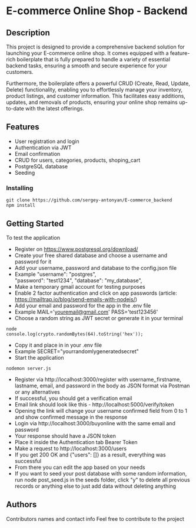 # E-commerce Online Shop - Backend

## Description

This project is designed to provide a comprehensive backend solution for launching your E-commerce online shop. It comes equipped with a feature-rich boilerplate that is fully prepared to handle a variety of essential backend tasks, ensuring a smooth and secure experience for your customers.

Furthermore, the boilerplate offers a powerful CRUD (Create, Read, Update, Delete) functionality, enabling you to effortlessly manage your inventory, product listings, and customer information. This facilitates easy additions, updates, and removals of products, ensuring your online shop remains up-to-date with the latest offerings.

## Features

* User registration and login
* Authentication via JWT
* Email confirmation
* CRUD for users, categories, products, shoping_cart
* PostgreSQL database
* Seeding

### Installing

```
git clone https://github.com/sergey-antonyan/E-commerce_backend
npm install
```

## Getting Started

To test the application

* Register on https://www.postgresql.org/download/
* Create your free shared database and choose a username and password for it
* Add your username, password and database to the config.json file
* Example 
    "username": "postgres",  
    "password": "test1234",
    "database": "my_database",
* Make a temporary gmail account for testing purposes
* Enable 2 factor authentication and click on app passwords (article: https://mailtrap.io/blog/send-emails-with-nodejs/)
* Add your email and password for the app in the .env file
* Example
MAIL='youremail@gmail.com'
PASS='test123456'
* Choose a random string as JWT secret or generate it in your terminal
```
node
console.log(crypto.randomBytes(64).toString('hex'));
```
* Copy it and place in in your .env file
* Example
  SECRET="yourrandomlygeneratedsecret"
* Start the application
```
nodemon server.js
```
* Register via http://localhost:3000/register with username,,firstname, lastname, email, and password in the body as JSON format via Postman or any alternatives
* If successful, you should get a verification email
* Email link should look like this - http://localhost:5000/verify/token
* Opening the link will change your username confirmed field from 0 to 1 and show confirmed message in the response
* Login via http://localhost:3000/buyonline with the same email and password
* Your response should have a JSON token
* Place it inside the Authentication tab Bearer Token
* Make a request to http://localhost:3000/users
* If you get 200 OK and {"users": []} as a result, everything was successful
* From there you can edit the app based on your needs
* If you want to seed your post database with some random information, run node post_seed.js in the seeds folder, click "y" to delete all previous records or anything else to just add data without deleting anything
## Authors

Contributors names and contact info
Feel free to contribute to the project

